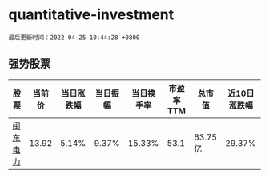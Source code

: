 # quantitative-investment

`最后更新时间：2022-04-25 10:44:28 +0800`

## 强势股票

|股票|当前价|当日涨跌幅|当日振幅|当日换手率|市盈率TTM|总市值|近10日涨跌幅|
|----|----|----|----|----|----|----|----|
|[闽东电力](https://xueqiu.com/S/SZ000993)|13.92|5.14%|9.37%|15.33%|53.1|63.75亿|29.37%|
